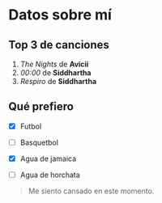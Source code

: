 # Datos sobre mí

## Top 3 de canciones
1. *The Nights* de **Avicii**
2. *00:00* de **Siddhartha**
3. *Respiro* de **Siddhartha**

## Qué prefiero
- [x] Futbol
- [ ] Basquetbol

- [x] Agua de jamaica
- [ ] Agua de horchata

> Me siento cansado en este momento.